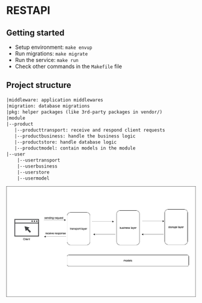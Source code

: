 # RESTAPI

## Getting started
- Setup environment: `make envup`
- Run migrations: `make migrate`
- Run the service: `make run`
- Check other commands in the `Makefile` file

## Project structure
```
|middleware: application middlewares
|migration: database migrations
|pkg: helper packages (like 3rd-party packages in vendor/)
|module
|--product
   |--producttransport: receive and respond client requests 
   |--productbusiness: handle the business logic
   |--productstore: handle database logic
   |--productmodel: contain models in the module
|--user
    |--usertransport
    |--userbusiness
    |--userstore
    |--usermodel
```
![project-structure](./project-structure.jpg)